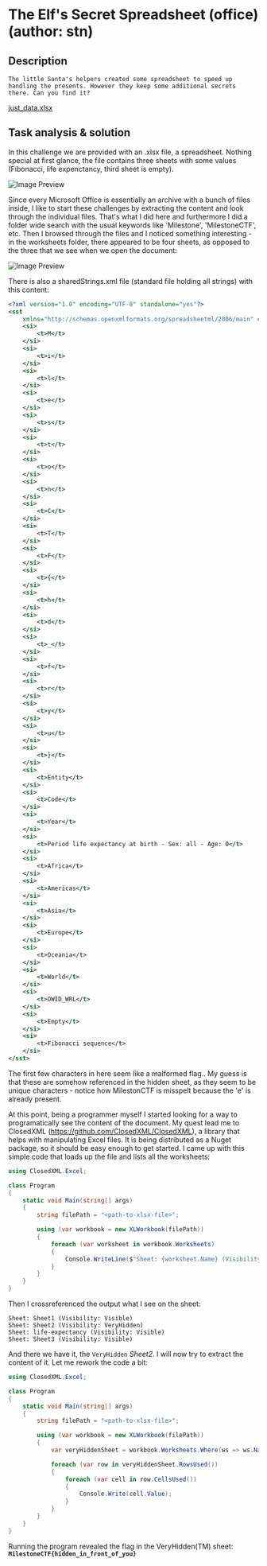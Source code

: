 # The Elf's Secret Spreadsheet (office) (author: stn)

## Description

```shell
The little Santa's helpers created some spreadsheet to speed up handling the presents. However they keep some additional secrets there. Can you find it?
```
[just_data.xlsx](just_data.xlsx)

## Task analysis & solution

In this challenge we are provided with an .xlsx file, a spreadsheet. Nothing special at first glance, the file contains three sheets with some values (Fibonacci, life expenctancy, third sheet is empty).

![Image Preview](1.png)

Since every Microsoft Office is essentially an archive with a bunch of files inside, I like to start these challenges by extracting the content and look through the individual files. That's what I did here and furthermore I did a folder wide search with the usual keywords like 'Milestone', 'MilestoneCTF', etc. Then I browsed through the files and I noticed something interesting - in the worksheets folder, there appeared to be four sheets, as opposed to the three that we see when we open the document:

![Image Preview](2.png)

There is also a sharedStrings.xml file (standard file holding all strings) with this content:

```xml
<?xml version="1.0" encoding="UTF-8" standalone="yes"?>
<sst
	xmlns="http://schemas.openxmlformats.org/spreadsheetml/2006/main" count="582" uniqueCount="33">
	<si>
		<t>M</t>
	</si>
	<si>
		<t>i</t>
	</si>
	<si>
		<t>l</t>
	</si>
	<si>
		<t>e</t>
	</si>
	<si>
		<t>s</t>
	</si>
	<si>
		<t>t</t>
	</si>
	<si>
		<t>o</t>
	</si>
	<si>
		<t>n</t>
	</si>
	<si>
		<t>C</t>
	</si>
	<si>
		<t>T</t>
	</si>
	<si>
		<t>F</t>
	</si>
	<si>
		<t>{</t>
	</si>
	<si>
		<t>h</t>
	</si>
	<si>
		<t>d</t>
	</si>
	<si>
		<t>_</t>
	</si>
	<si>
		<t>f</t>
	</si>
	<si>
		<t>r</t>
	</si>
	<si>
		<t>y</t>
	</si>
	<si>
		<t>u</t>
	</si>
	<si>
		<t>}</t>
	</si>
	<si>
		<t>Entity</t>
	</si>
	<si>
		<t>Code</t>
	</si>
	<si>
		<t>Year</t>
	</si>
	<si>
		<t>Period life expectancy at birth - Sex: all - Age: 0</t>
	</si>
	<si>
		<t>Africa</t>
	</si>
	<si>
		<t>Americas</t>
	</si>
	<si>
		<t>Asia</t>
	</si>
	<si>
		<t>Europe</t>
	</si>
	<si>
		<t>Oceania</t>
	</si>
	<si>
		<t>World</t>
	</si>
	<si>
		<t>OWID_WRL</t>
	</si>
	<si>
		<t>Empty</t>
	</si>
	<si>
		<t>Fibonacci sequence</t>
	</si>
</sst>
```

The first few characters in here seem like a malformed flag.. My guess is that these are somehow referenced in the hidden sheet, as they seem to be unique characters - notice how MilestonCTF is misspelt because the 'e' is already present.

At this point, being a programmer myself I started looking for a way to programatically see the content of the document. My quest lead me to ClosedXML (https://github.com/ClosedXML/ClosedXML), a library that helps with manipulating Excel files. It is being distributed as a Nuget package, so it should be easy enough to get started. I came up with this simple code that loads up the file and lists all the worksheets:

```csharp
using ClosedXML.Excel;

class Program
{
    static void Main(string[] args)
    {
        string filePath = "<path-to-xlsx-file>";

        using (var workbook = new XLWorkbook(filePath))
        {
            foreach (var worksheet in workbook.Worksheets)
            {
                Console.WriteLine($"Sheet: {worksheet.Name} (Visibility: {worksheet.Visibility})");
            }
        }
    }
}
```

Then I crossreferenced the output what I see on the sheet:

```
Sheet: Sheet1 (Visibility: Visible)
Sheet: Sheet2 (Visibility: VeryHidden)
Sheet: life-expectancy (Visibility: Visible)
Sheet: Sheet3 (Visibility: Visible)
```

And there we have it, the ``VeryHidden`` *Sheet2*. I will now try to extract the content of it. Let me rework the code a bit:

```csharp
using ClosedXML.Excel;

class Program
{
    static void Main(string[] args)
    {
        string filePath = "<path-to-xlsx-file>";

        using (var workbook = new XLWorkbook(filePath))
        {
            var veryHiddenSheet = workbook.Worksheets.Where(ws => ws.Name.Equals("Sheet2")).FirstOrDefault();

            foreach (var row in veryHiddenSheet.RowsUsed())
            {
                foreach (var cell in row.CellsUsed())
                {
                    Console.Write(cell.Value);
                }
            }
        }
    }
}
```

Running the program revealed the flag in the VeryHidden(TM) sheet: **``MilestoneCTF{hidden_in_front_of_you}``**
